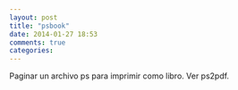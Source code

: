 ```yaml
---
layout: post
title: "psbook"
date: 2014-01-27 18:53
comments: true
categories: 
---
```

Paginar un archivo ps para imprimir como libro. Ver ps2pdf.

